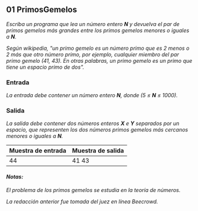 ## 01 PrimosGemelos

_Escriba un programa que lea un número entero **N** y devuelva el par de primos gemelos más grandes 
entre los primos gemelos menores o iguales a **N**._

_Según wikipedia, "un primo gemelo es un número primo que es 2 menos o 2 más que otro número primo, 
por ejemplo, cualquier miembro del par primo gemelo (41, 43). En otras palabras, un primo gemelo es 
un primo que tiene un espacio primo de dos"._

### Entrada
_La entrada debe contener un número entero **N**, donde (5 ≤ **N** ≤ 1000)._

### Salida
_La salida debe contener dos números enteros **X** e **Y** separados por un espacio, que representen los dos 
números primos gemelos más cercanos menores o iguales a **N**._

 | **Muestra de entrada** | **Muestra de salida** |
 |------------------------|-----------------------|
 |           44           |        41 43          |

#### _Notas:_

_El problema de los primos gemelos se estudia en la teoría de números._

_La redacción anterior fue tomada del juez en línea Beecrowd._
